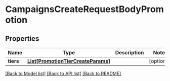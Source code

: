 # CampaignsCreateRequestBodyPromotion


## Properties

Name | Type | Description | Notes
------------ | ------------- | ------------- | -------------
**tiers** | [**List[PromotionTierCreateParams]**](PromotionTierCreateParams.md) |  | [optional] 

[[Back to Model list]](../README.md#documentation-for-models) [[Back to API list]](../README.md#documentation-for-api-endpoints) [[Back to README]](../README.md)


